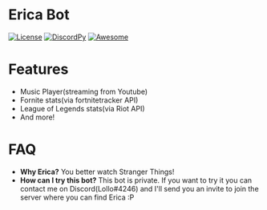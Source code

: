 # Erica Bot

[![License](https://img.shields.io/badge/License-MIT-green.svg)](https://opensource.org/licenses/MIT)
[![DiscordPy](https://img.shields.io/badge/discord-py-blue.svg)](https://github.com/Rapptz/discord.py)
[![Awesome](https://cdn.rawgit.com/sindresorhus/awesome/d7305f38d29fed78fa85652e3a63e154dd8e8829/media/badge.svg)](https://github.com/sindresorhus/awesome)

# Features
- Music Player(streaming from Youtube)
- Fornite stats(via fortnitetracker API)
- League of Legends stats(via Riot API)
- And more!

# FAQ 
- **Why Erica?** You better watch Stranger Things!
- **How can I try this bot?** This bot is private. If you want to try it you can contact me on Discord(Lollo#4246) and I'll send you an invite to join the server where you can find Erica :P
